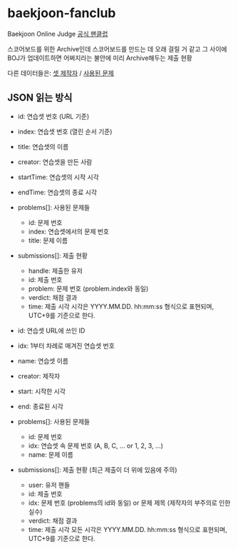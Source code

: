 # baekjoon-fanclub
Baekjoon Online Judge [공식 팬클럽](https://www.acmicpc.net/group/14615)

스코어보드를 위한 Archive인데
스코어보드를 만드는 데 오래 걸릴 거 같고
그 사이에 BOJ가 업데이트하면 어쩌지라는 불안에 미리 Archive해두는 제출 현황

다른 데이터들은: [셋 제작자](https://www.acmicpc.net/group/board/view/14615/27869) / [사용된 문제](https://www.acmicpc.net/group/board/view/14615/28049)

## JSON 읽는 방식
- id: 연습셋 번호 (URL 기준)
- index: 연습셋 번호 (열린 순서 기준)
- title: 연습셋의 이름
- creator: 연습셋을 만든 사람
- startTime: 연습셋의 시작 시각
- endTime: 연습셋의 종료 시각
- problems[]: 사용된 문제들
	- id: 문제 번호
	- index: 연습셋에서의 문제 번호
	- title: 문제 이름
- submissions[]: 제출 현황
	- handle: 제출한 유저
	- id: 제출 번호
	- problem: 문제 번호 (problem.index와 동일)
	- verdict: 채점 결과
	- time: 제출 시각
시각은 YYYY.MM.DD. hh:mm:ss 형식으로 표현되며, UTC+9를 기준으로 한다.

- id: 연습셋 URL에 쓰인 ID
- idx: 1부터 차례로 매겨진 연습셋 번호
- name: 연습셋 이름
- creator: 제작자
- start: 시작한 시각
- end: 종료된 시각
- problems[]: 사용된 문제들
	- id: 문제 번호
	- idx: 연습셋 속 문제 번호 (A, B, C, ... or 1, 2, 3, ...)
	- name: 문제 이름
- submissions[]: 제출 현황 (최근 제출이 더 위에 있음에 주의)
	- user: 유저 핸들
	- id: 제출 번호
	- idx: 문제 번호 (problems의 id와 동일) or 문제 제목 (제작자의 부주의로 인한 실수)
	- verdict: 채점 결과
	- time: 제출 시각
모든 시각은 YYYY.MM.DD. hh:mm:ss 형식으로 표현되며, UTC+9를 기준으로 한다.